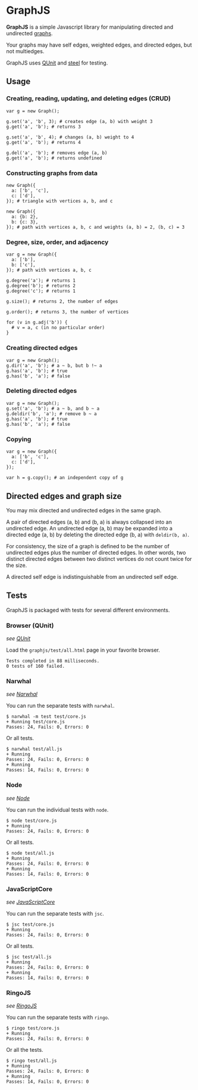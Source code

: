 # GraphJS

**GraphJS** is a simple Javascript library for manipulating directed and undirected [graphs](http://en.wikipedia.org/wiki/Graph_\(mathematics\)).

Your graphs may have self edges, weighted edges, and directed edges, but not multiedges.

GraphJS uses [QUnit](http://docs.jquery.com/Qunit) and [steel](https://github.com/tantalor/steel) for testing.

## Usage

### Creating, reading, updating, and deleting edges (CRUD)

    var g = new Graph();
    
    g.set('a', 'b', 3); # creates edge (a, b) with weight 3
    g.get('a', 'b'); # returns 3
    
    g.set('a', 'b', 4); # changes (a, b) weight to 4
    g.get('a', 'b'); # returns 4
    
    g.del('a', 'b'); # removes edge (a, b)
    g.get('a', 'b'); # returns undefined

### Constructing graphs from data

    new Graph({
      a: ['b', 'c'],
      c: ['d'],
    }); # triangle with vertices a, b, and c
    
    new Graph({
      a: {b: 2},
      b: {c: 3},
    }); # path with vertices a, b, c and weights (a, b) = 2, (b, c) = 3

### Degree, size, order, and adjacency

    var g = new Graph({
      a: ['b'],
      b: ['c'],
    }); # path with vertices a, b, c
    
    g.degree('a'); # returns 1
    g.degree('b'); # returns 2
    g.degree('c'); # returns 1
    
    g.size(); # returns 2, the number of edges
    
    g.order(); # returns 3, the number of vertices
    
    for (v in g.adj('b')) {
      # v = a, c (in no particular order)
    }

### Creating directed edges

    var g = new Graph();
    g.dir('a', 'b'); # a ~ b, but b !~ a
    g.has('a', 'b'); # true
    g.has('b', 'a'); # false

### Deleting directed edges

    var g = new Graph();
    g.set('a', 'b'); # a ~ b, and b ~ a
    g.deldir('b', 'a'); # remove b ~ a
    g.has('a', 'b'); # true
    g.has('b', 'a'); # false

### Copying

    var g = new Graph({
      a: ['b', 'c'],
      c: ['d'],
    });
    
    var h = g.copy(); # an independent copy of g

## Directed edges and graph size

You may mix directed and undirected edges in the same graph.

A pair of directed edges (a, b) and (b, a) is always collapsed into an undirected edge. An undirected edge (a, b) may be expanded into a directed edge (a, b) by deleting the directed edge (b, a) with `deldir(b, a)`.

For consistency, the size of a graph is defined to be the number of undirected edges plus the number of directed edges. In other words, two distinct directed edges between two distinct vertices do not count twice for the size.

A directed self edge is indistinguishable from an undirected self edge.

## Tests

GraphJS is packaged with tests for several different environments.

### Browser (QUnit)

_see [QUnit](http://docs.jquery.com/Qunit)_

Load the `graphjs/test/all.html` page in your favorite browser.

    Tests completed in 88 milliseconds.
    0 tests of 160 failed.

### Narwhal

_see [Narwhal](http://narwhaljs.org/)_

You can run the separate tests with `narwhal`.

    $ narwhal -m test test/core.js
    + Running test/core.js
    Passes: 24, Fails: 0, Errors: 0

Or all tests.

    $ narwhal test/all.js
    + Running
    Passes: 24, Fails: 0, Errors: 0
    + Running
    Passes: 14, Fails: 0, Errors: 0

### Node

_see [Node](http://nodejs.org/)_

You can run the individual tests with `node`.

    $ node test/core.js
    + Running
    Passes: 24, Fails: 0, Errors: 0

Or all tests.

    $ node test/all.js
    + Running
    Passes: 24, Fails: 0, Errors: 0
    + Running
    Passes: 14, Fails: 0, Errors: 0

### JavaScriptCore

_see [JavaScriptCore](http://webkit.org/projects/javascript/)_

You can run the separate tests with `jsc`.

    $ jsc test/core.js
    + Running
    Passes: 24, Fails: 0, Errors: 0

Or all tests.

    $ jsc test/all.js
    + Running
    Passes: 24, Fails: 0, Errors: 0
    + Running
    Passes: 14, Fails: 0, Errors: 0

### RingoJS

_see [RingoJS](http://ringojs.org/)_

You can run the separate tests with `ringo`.

    $ ringo test/core.js
    + Running
    Passes: 24, Fails: 0, Errors: 0

Or all the tests.

    $ ringo test/all.js
    + Running
    Passes: 24, Fails: 0, Errors: 0
    + Running
    Passes: 14, Fails: 0, Errors: 0
